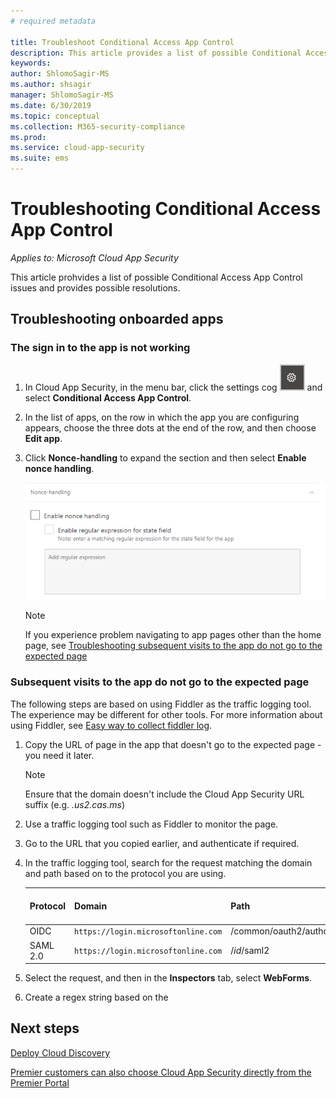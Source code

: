 ```yaml
---
# required metadata

title: Troubleshoot Conditional Access App Control
description: This article provides a list of possible Conditional Access App Control issues and provides possible resolutions.
keywords:
author: ShlomoSagir-MS
ms.author: shsagir
manager: ShlomoSagir-MS
ms.date: 6/30/2019
ms.topic: conceptual
ms.collection: M365-security-compliance
ms.prod:
ms.service: cloud-app-security
ms.suite: ems
---
```

# Troubleshooting Conditional Access App Control

*Applies to: Microsoft Cloud App Security*

This article prohvides a list of possible Conditional Access App Control issues and provides possible resolutions.

## Troubleshooting onboarded apps

### The sign in to the app is not working

1. In Cloud App Security, in the menu bar, click the settings cog ![settings icon](./media/settings-icon.png "settings icon") and select **Conditional Access App Control**.
1. In the list of apps, on the row in which the app you are configuring appears, choose the three dots at the end of the row, and then choose **Edit app**.
1. Click **Nonce-handling** to expand the section and then select **Enable nonce handling**.

    ![Screenshot of nonce-handling option.](media/troubleshooing-nonce-handling.png)

    > [!NOTE]
    > If you experience problem navigating to app pages other than the home page, see [Troubleshooting subsequent visits to the app do not go to the expected page](#unexpected-page)

### Subsequent visits to the app do not go to the expected page<a name="unexpected-page"></a>

The following steps are based on using Fiddler as the traffic logging tool. The experience may be different for other tools. For more information about using Fiddler, see [Easy way to collect fiddler log](https://blogs.msdn.microsoft.com/maheshk/2016/05/03/easy-way-to-collect-fiddler-log-fiddlercap/).

1. Copy the URL of page in the app that doesn't go to the expected page - you need it later.

    > [!NOTE]
    > Ensure that the domain doesn't include the Cloud App Security URL suffix (e.g. *.us2.cas.ms*)

1. Use a traffic logging tool such as Fiddler to monitor the page.
1. Go to the URL that you copied earlier, and authenticate if required.
1. In the traffic logging tool, search for the request matching the domain and path based on to the protocol you are using.

    | Protocol | Domain | Path | State field name |
    | --- | --- | --- | --- |
    | OIDC | `https://login.microsoftonline.com` | /common/oauth2/authorize | state |
    | SAML 2.0 | `https://login.microsoftonline.com` | /*id*/saml2 | RelayState |

1. Select the request, and then in the **Inspectors** tab, select **WebForms**.
1. Create a regex string based on the 

## Next steps

[Deploy Cloud Discovery](set-up-cloud-discovery.md)

[Premier customers can also choose Cloud App Security directly from the Premier Portal](https://premier.microsoft.com/)
